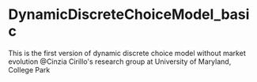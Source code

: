 # DynamicDiscreteChoiceModel_basic
This is the first version of dynamic discrete choice model without market evolution
@Cinzia Cirillo's research group at University of Maryland, College Park
